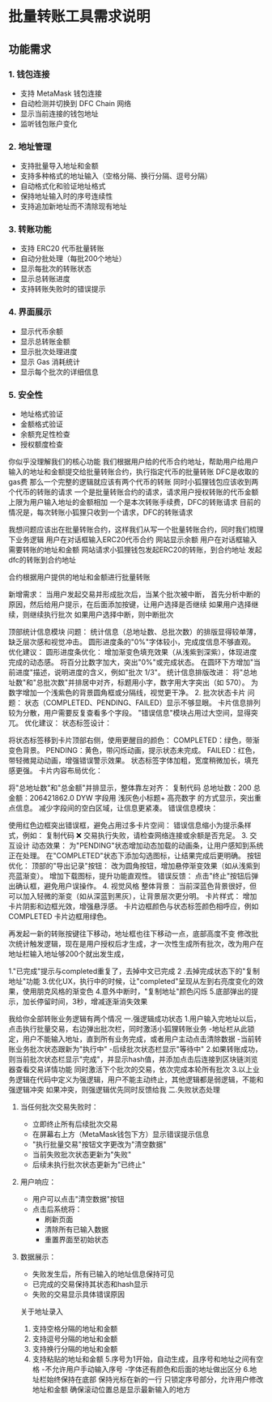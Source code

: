 # 批量转账工具需求说明

## 功能需求

### 1. 钱包连接
- 支持 MetaMask 钱包连接
- 自动检测并切换到 DFC Chain 网络
- 显示当前连接的钱包地址
- 监听钱包账户变化

### 2. 地址管理
- 支持批量导入地址和金额
- 支持多种格式的地址输入（空格分隔、换行分隔、逗号分隔）
- 自动格式化和验证地址格式
- 保持地址输入时的序号连续性
- 支持追加新地址而不清除现有地址

### 3. 转账功能
- 支持 ERC20 代币批量转账
- 自动分批处理（每批200个地址）
- 显示每批次的转账状态
- 显示总转账进度
- 支持转账失败时的错误提示

### 4. 界面展示
- 显示代币余额
- 显示总转账金额
- 显示批次处理进度
- 显示 Gas 消耗统计
- 显示每个批次的详细信息

### 5. 安全性
- 地址格式验证
- 金额格式验证
- 余额充足性检查
- 授权额度检查 

你似乎没理解我们的核心功能
我们根据用户给的代币合约地址，帮助用户给用户输入的地址和金额提交给批量转账合约，执行指定代币的批量转账
DFC是收取的gas费
那么一个完整的逻辑就应该有两个代币的转账
同时小狐狸钱包应该收到两个代币的转账的请求
 一个是批量转账合约的请求，请求用户授权转账的代币金额上限为用户输入地址的金额相加
 一个是本次转账手续费，DFC的转账请求
目前的情况是，每次转账小狐狸只收到一个请求，DFC的转账请求

我想问题应该出在批量转账合约，这样我们从写一个批量转账合约，同时我们梳理下业务逻辑
用户在对话框输入ERC20代币合约
网站显示余额
用户在对话框输入需要转账的地址和金额
网站请求小狐狸钱包发起ERC20的转账，到合约地址
发起dfc的转账到合约地址

合约根据用户提供的地址和金额进行批量转账

新增需求：
当用户发起交易并形成批次后，当某个批次被中断，
首先分析中断的原因，然后给用户提示，在后面添加按键，让用户选择是否继续
如果用户选择继续，则继续执行批次
如果用户选择中断，则中断批次


顶部统计信息模块
问题：
统计信息（总地址数、总批次数）的排版显得较单薄，缺乏层次感和视觉冲击。
圆形进度条的"0%"字体较小，完成度信息不够直观。
优化建议：
圆形进度条优化：
增加渐变色填充效果（从浅紫到深紫），体现进度完成的动态感。
将百分比数字加大，突出"0%"或完成状态。
在圆环下方增加"当前进度"描述，说明进度的含义，例如"批次 1/3"。
统计信息排版改进：
将"总地址数"和"总批次数"并排居中对齐，标题用小字，数字用大字突出（如 570）。
为数字增加一个浅紫色的背景圆角框或分隔线，视觉更干净。
2. 批次状态卡片
问题：
状态（COMPLETED、PENDING、FAILED）显示不够显眼。
卡片信息排列较为分散，用户需要反复查看多个字段。
"错误信息"模块占用过大空间，显得突兀。
优化建议：
状态标签设计：

将状态标签移到卡片顶部右侧，使用更醒目的颜色：
COMPLETED：绿色，带渐变色背景。
PENDING：黄色，带闪烁动画，提示状态未完成。
FAILED：红色，带轻微晃动动画，增强错误警示效果。
状态标签字体加粗，宽度稍微加长，填充感更强。
卡片内容布局优化：

将"总地址数"和"总金额"并排显示，整体靠左对齐：
复制代码
总地址数：200      总金额：206421862.0 DYW
字段用 浅灰色小标题+ 高亮数字 的方式显示，突出重点信息。
减少字段间的空白区域，让信息更紧凑。
错误信息模块：

使用红色边框突出错误框，避免占用过多卡片空间：
错误信息缩小为提示条样式，例如：
复制代码
❌ 交易执行失败，请检查网络连接或余额是否充足。
3. 交互设计
动态效果：
为"PENDING"状态增加动态加载的动画条，让用户感知到系统正在处理。
在"COMPLETED"状态下添加勾选图标，让结果完成后更明确。
按钮优化：
顶部的"导出记录"按钮：
改为圆角按钮，增加悬停渐变效果（如从浅紫到亮蓝渐变）。
增加下载图标，提升功能直观性。
错误反馈：
点击"终止"按钮后弹出确认框，避免用户误操作。
4. 视觉风格
整体背景：
当前深蓝色背景很好，但可以加入轻微的渐变（如从深蓝到黑灰），让背景层次更分明。
卡片样式：
增加卡片阴影和边框光效，增强悬浮感。
卡片边框颜色与状态标签颜色相呼应，例如 COMPLETED 卡片边框用绿色。

再发起一新的转账按键往下移动，地址框也往下移动一点，底部高度不变
修改批次统计触发逻辑，现在是用户授权后才生成，才一次性生成所有批次，改为用户在地址栏输入地址够200个就出发生成，


1."已完成"提示与completed重复了，去掉中文已完成
2 .去掉完成状态下的"复制地址"功能
3.优化UX，执行中的时候，让"completed"呈现从左到右亮度变化的效果，使用朋克风格的渐变色
4.意外中断时，"复制地址"颜色闪烁
5.底部弹出的提示，加长停留时间，3秒，增减逐渐消失效果

我给你全部转账业务逻辑有两个情况
一.强逻辑成功状态
1.用户输入完地址以后，点击执行批量交易，右边弹出批次栏，同时激活小狐狸转账业务
  -地址栏从此锁定，用户不能输入地址，直到所有业务完成，或者用户主动点击清除数据
  -当前转账业务批次状态跟新为"执行中"
    -后续批次状态栏显示"等待中"
2.如果转账成功，则当前批次状态栏显示"完成"，并显示hash值，并添加点击后连接到区块链浏览器查看交易详情功能
同时激活下个批次的交易，依次完成本轮所有批次
3.以上业务逻辑在代码中定义为强逻辑，用户不能主动终止，其他逻辑都是弱逻辑，不能和强逻辑冲突
如果冲突，则强逻辑优先同时反馈给我
二.失败状态处理
1. 当任何批次交易失败时：
   - 立即终止所有后续批次交易
   - 在屏幕右上方（MetaMask钱包下方）显示错误提示信息
   - "执行批量交易"按钮文字更改为"清空数据"
   - 当前失败批次状态更新为"失败"
   - 后续未执行批次状态更新为"已终止"

2. 用户响应：
   - 用户可以点击"清空数据"按钮
   - 点击后系统将：
     * 刷新页面
     * 清除所有已输入数据
     * 重置界面至初始状态

3. 数据展示：
   - 失败发生后，所有已输入的地址信息保持可见
   - 已完成的交易保持其状态和hash显示
   - 失败的交易显示具体错误原因

   关于地址录入
   1. 支持空格分隔的地址和金额
   2. 支持逗号分隔的地址和金额
   3. 支持换行分隔的地址和金额
   4. 支持粘贴的地址和金额
   5.序号为1开始，自动生成，且序号和地址之间有空格
   -不允许用户手动输入序号
   -字体还有颜色和后面的地址做出区分
   6.地址栏始终保持在底部
   保持光标在新的一行
只锁定序号部分，允许用户修改地址和金额
确保滚动位置总是显示最新输入的地方